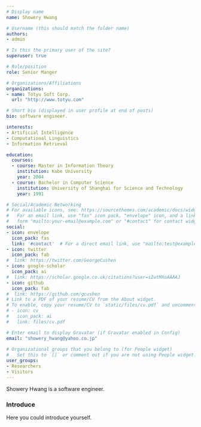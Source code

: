 ```yaml
---
# Display name
name: Showery Hwang

# Username (this should match the folder name)
authors:
- admin

# Is this the primary user of the site?
superuser: true

# Role/position
role: Senior Manger

# Organizations/Affiliations
organizations:
- name: Totyu Soft Corp.
  url: "http://www.totyu.com"

# Short bio (displayed in user profile at end of posts)
bio: software engineer.

interests:
- Artificial Intelligence
- Computational Linguistics
- Information Retrieval

education:
  courses:
  - course: Master in Information Theory
    institution: Kobe University
    year: 2004
  - course: Bachelor in Computer Science
    institution: University of Shanghai for Science and Technology
    year: 1991

# Social/Academic Networking
# For available icons, see: https://sourcethemes.com/academic/docs/widgets/#icons
#   For an email link, use "fas" icon pack, "envelope" icon, and a link in the
#   form "mailto:your-email@example.com" or "#contact" for contact widget.
social:
- icon: envelope
  icon_pack: fas
  link: '#contact'  # For a direct email link, use "mailto:test@example.org".
- icon: twitter
  icon_pack: fab
#  link: https://twitter.com/GeorgeCushen
- icon: google-scholar
  icon_pack: ai
#  link: https://scholar.google.co.uk/citations?user=sIwtMXoAAAAJ
- icon: github
  icon_pack: fab
#  link: https://github.com/gcushen
# Link to a PDF of your resume/CV from the About widget.
# To enable, copy your resume/CV to `static/files/cv.pdf` and uncomment the lines below.  
# - icon: cv
#   icon_pack: ai
#   link: files/cv.pdf

# Enter email to display Gravatar (if Gravatar enabled in Config)
email: "showery_hwang@yahoo.co.jp"
  
# Organizational groups that you belong to (for People widget)
#   Set this to `[]` or comment out if you are not using People widget.  
user_groups:
- Researchers
- Visitors
---
```


Showery Hwang is a software engineer.

### Introduce 
Here you could introduce yourself.
